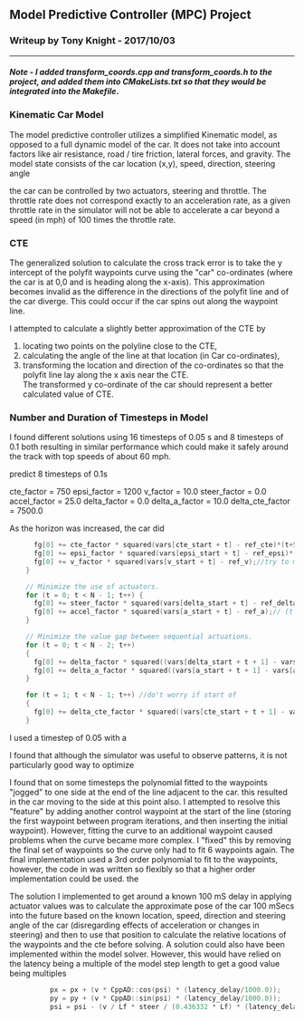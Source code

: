 ## Model Predictive Controller (MPC) Project
### Writeup by Tony Knight - 2017/10/03


---

#### <i>Note - I added transform_coords.cpp and transform_coords.h to the project, and added them into CMakeLists.txt so that they would be integrated into the Makefile</i>.

### Kinematic Car Model
The model predictive controller utilizes a simplified Kinematic model, as opposed to a full dynamic model of the car.  It does not take into account factors like air resistance, road / tire friction, lateral forces, and gravity.  The model state consists of the car location (x,y), speed, direction, steering angle  

the car can be controlled by two actuators, steering and throttle.  The throttle rate does not correspond exactly to an acceleration rate, as a given throttle rate in the simulator will not be able to accelerate a car beyond a speed (in mph) of 100 times the throttle rate.

### CTE

The generalized solution to calculate the cross track error is to take the y intercept of the polyfit waypoints curve using the "car" co-ordinates (where the car is at 0,0 and is heading along the x-axis).  This approximation becomes invalid as the difference in the directions of the polyfit line and of the car diverge.  This could occur if the car spins out along the waypoint line.

I attempted to calculate a slightly better approximation of the CTE by 
1) locating two points on the polyline close to the CTE, 
2) calculating the angle of the line at that location (in Car co-ordinates),
3) transforming the location and direction of the co-ordinates so that the polyfit line lay along the x axis near the CTE.  
The transformed y co-ordinate of the car should represent a better calculated value of CTE.


### Number and Duration of Timesteps in Model
I found different solutions using 16 timesteps of 0.05 s and 8 timesteps of 0.1 both resulting in similar performance which could make it safely around the track with top speeds of about 60 mph.

predict 8 timesteps of 0.1s

cte_factor = 750
epsi_factor = 1200
v_factor = 10.0
steer_factor = 0.0 
accel_factor = 25.0
delta_factor = 0.0
delta_a_factor = 10.0
delta_cte_factor = 7500.0

As the horizon was increased, the car did 


```c
      fg[0] += cte_factor * squared(vars[cte_start + t] - ref_cte)*(t+5);//minimize cross track error
      fg[0] += epsi_factor * squared(vars[epsi_start + t] - ref_epsi)*(t + 2);//minimize direction error
      fg[0] += v_factor * squared(vars[v_start + t] - ref_v);//try to maintain a target speed
    }
```


```c
    // Minimize the use of actuators.
    for (t = 0; t < N - 1; t++) {
      fg[0] += steer_factor * squared(vars[delta_start + t] - ref_delta)*(t + 3);// (t + 5);  //minimize steering angles
      fg[0] += accel_factor * squared(vars[a_start + t] - ref_a);// (t + 5);  //minimize use of accelerator/brake
    }
```

```c
    // Minimize the value gap between sequential actuations.
    for (t = 0; t < N - 2; t++)
    {
      fg[0] += delta_factor * squared((vars[delta_start + t + 1] - vars[delta_start + t]) - ref_delta_delta);// (t + 5); //remove jerkiness in steering
      fg[0] += delta_a_factor * squared((vars[a_start + t + 1] - vars[a_start + t]) - ref_delta_a);// (t + 5); //remove jerkiness in acceleration/braking
    }
```

```c
    for (t = 1; t < N - 1; t++) //do't worry if start of 
    {
      fg[0] += delta_cte_factor * squared((vars[cte_start + t + 1] - vars[cte_start + t]) - ref_cte)*(t+3);// (t + 5); //minimize change in cte (similar to steer reduction?
    }
```

I used a timestep of 0.05 with a 

I found that although the simulator was useful to observe patterns, it is not particularly good way to optimize 

I found that on some timesteps the polynomial fitted to the waypoints "jogged" to one side at the end of the line adjacent to the car.  this resulted in the car moving to the side at this point also. I attempted to resolve this "feature" by adding another control waypoint at the start of the line (storing the first waypoint between program iterations, and then inserting the initial waypoint).  However, fitting the curve to an additional waypoint caused problems when the curve became more complex.  I "fixed" this by removing the final set of waypoints so the curve only had to fit 6 waypoints again.  The final implementation used a 3rd order polynomial to fit to the waypoints, however, the code in was written so flexibly so that a higher order implementation could be used.  the 

The solution I implemented to get around a known 100 mS delay in applying actuator values was to calculate the approximate pose of the car 100 mSecs into the future based on the known location, speed, direction and steering angle of the car (disregarding effects of acceleration or changes in steering) and then to use that position to calculate the relative locations of the waypoints and the cte before solving.  A solution could also have been implemented within the model solver.  However, this would have relied on the latency being a multiple of the model step length to get a good value being multiples

``` c
          px = px + (v * CppAD::cos(psi) * (latency_delay/1000.0));
          py = py + (v * CppAD::sin(psi) * (latency_delay/1000.0));
          psi = psi - (v / Lf * steer / (0.436332 * Lf) * (latency_delay/1000.0));
```


